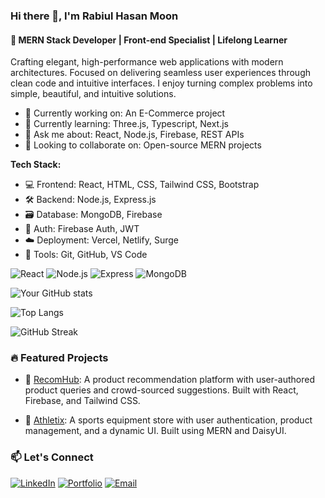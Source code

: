 ### Hi there 👋, I'm Rabiul Hasan Moon 
#### 🚀 MERN Stack Developer | Front-end Specialist | Lifelong Learner

Crafting elegant, high-performance web applications with modern architectures. Focused on delivering seamless user experiences through clean code and intuitive interfaces.  I enjoy turning complex problems into simple, beautiful, and intuitive solutions. 

- 🔭 Currently working on: An E-Commerce project
- 🌱 Currently learning: Three.js, Typescript, Next.js
- 💬 Ask me about: React, Node.js, Firebase, REST APIs
- 👯 Looking to collaborate on: Open-source MERN projects

**Tech Stack:**

- 💻 Frontend: React, HTML, CSS, Tailwind CSS, Bootstrap
- 🛠️ Backend: Node.js, Express.js
- 🗃️ Database: MongoDB, Firebase
- 🔐 Auth: Firebase Auth, JWT
- ☁️ Deployment: Vercel, Netlify, Surge
- 🧰 Tools: Git, GitHub, VS Code

![React](https://img.shields.io/badge/-React-black?style=flat-square&logo=react)
![Node.js](https://img.shields.io/badge/-Node.js-black?style=flat-square&logo=node.js)
![Express](https://img.shields.io/badge/-Express-black?style=flat-square&logo=express&logoColor=white)
![MongoDB](https://img.shields.io/badge/-MongoDB-black?style=flat-square&logo=mongodb&logoColor=white)

![Your GitHub stats](https://github-readme-stats.vercel.app/api?username=rmoon187&show_icons=true&theme=react)

![Top Langs](https://github-readme-stats.vercel.app/api/top-langs/?username=rmoon187&layout=compact&theme=react)

![GitHub Streak](https://github-readme-streak-stats.herokuapp.com/?user=rmoon187&theme=react)


### 🔥 Featured Projects

- 🚀 [RecomHub](https://github.com/rmoon187/ass-11-client): A product recommendation platform with user-authored product queries and crowd-sourced suggestions. Built with React, Firebase, and Tailwind CSS.

- 🏀 [Athletix](https://github.com/rmoon187/a-10-client): A sports equipment store with user authentication, product management, and a dynamic UI. Built using MERN and DaisyUI.

### 📫 Let's Connect

[![LinkedIn](https://img.shields.io/badge/-LinkedIn-blue?style=flat-square&logo=Linkedin&logoColor=white)](https://www.linkedin.com/in/rabiul-hasan-624a35217/)
[![Portfolio](https://img.shields.io/badge/-Portfolio-black?style=flat-square&logo=Vercel&logoColor=white)](https://my-portfolio-tan-five-94.vercel.app/)
[![Email](https://img.shields.io/badge/-Email-D14836?style=flat-square&logo=Gmail&logoColor=white)](mailto:rabiul187@outlook.com)


